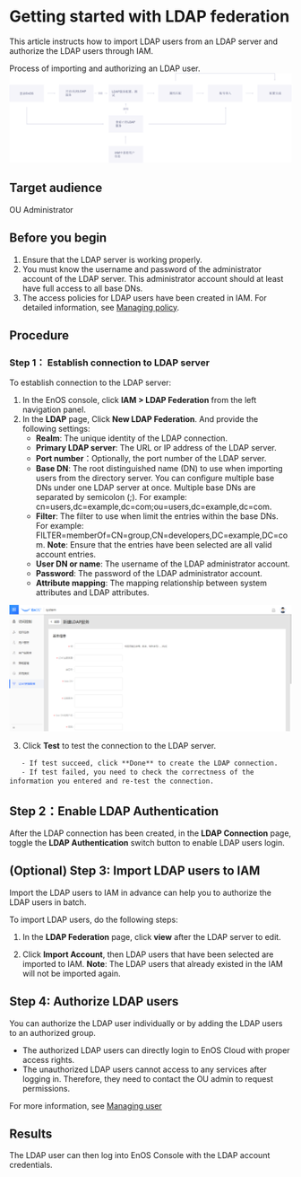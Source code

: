 # Getting started with LDAP federation

This article instructs how to import LDAP users from an LDAP server and authorize the LDAP users through IAM.

Process of importing and authorizing an LDAP user.
![Image](../media/flow1.png)


## Target audience
   OU Administrator


## Before you begin

   1. Ensure that the LDAP server is working properly.
   2. You must know the username and password of the administrator account of the LDAP server. This administrator account should at least have full access to all base DNs.
   3. The access policies for LDAP users have been created in IAM. For detailed information, see [Managing policy](../managing_policies).

## Procedure

### Step 1： Establish connection to LDAP server

   To establish connection to the LDAP server:

   1. In the EnOS console, click **IAM > LDAP Federation** from the left navigation panel.
   2. In the **LDAP** page, Click **New LDAP Federation**. And provide the following settings:
      - **Realm**: The unique identity of the LDAP connection.
      - **Primary LDAP server**: The URL or IP address of the LDAP server.
      - **Port number**：Optionally, the port number of the LDAP server.
      - **Base DN**: The root distinguished name (DN) to use when importing users from the directory server. You can configure multiple base DNs under one LDAP server at once. Multiple base DNs are separated by semicolon (;). For example: cn=users,dc=example,dc=com;ou=users,dc=example,dc=com.
      - **Filter**: The filter to use when limit the entries within the base DNs. For example: FILTER=memberOf=CN=group,CN=developers,DC=example,DC=com.
          **Note**: Ensure that the entries have been selected are all valid account entries.
      - **User DN or name**: The username of the LDAP administrator account.
      - **Password**: The password of the LDAP administrator account.
      - **Attribute mapping**: The mapping relationship between system attributes and LDAP attributes.

![Image](media/newldap.png)

   3.   Click **Test** to test the connection to the LDAP server.

       - If test succeed, click **Done** to create the LDAP connection.
       - If test failed, you need to check the correctness of the information you entered and re-test the connection.


## Step 2：Enable LDAP Authentication

After the LDAP connection has been created, in the **LDAP Connection** page, toggle the **LDAP Authentication** switch button to enable LDAP users login.


## (Optional) Step 3: Import LDAP users to IAM

Import the LDAP users to IAM in advance can help you to authorize the LDAP users in batch.

To import LDAP users, do the following steps:
1. In the **LDAP Federation** page, click **view** after the LDAP server to edit.

2. Click **Import Account**, then LDAP users that have been selected are imported to IAM.
   **Note**: The LDAP users that already existed in the IAM will not be imported again.


## Step 4: Authorize LDAP users

You can authorize the LDAP user individually or by adding the LDAP users to an authorized group.

- The authorized LDAP users can directly login to EnOS Cloud with proper access rights.
- The unauthorized LDAP users cannot access to any services after logging in. Therefore, they need to contact the OU admin to request permissions.

For more information, see [Managing user](../managing_users)


## Results
The LDAP user can then log into EnOS Console with the LDAP account credentials.
